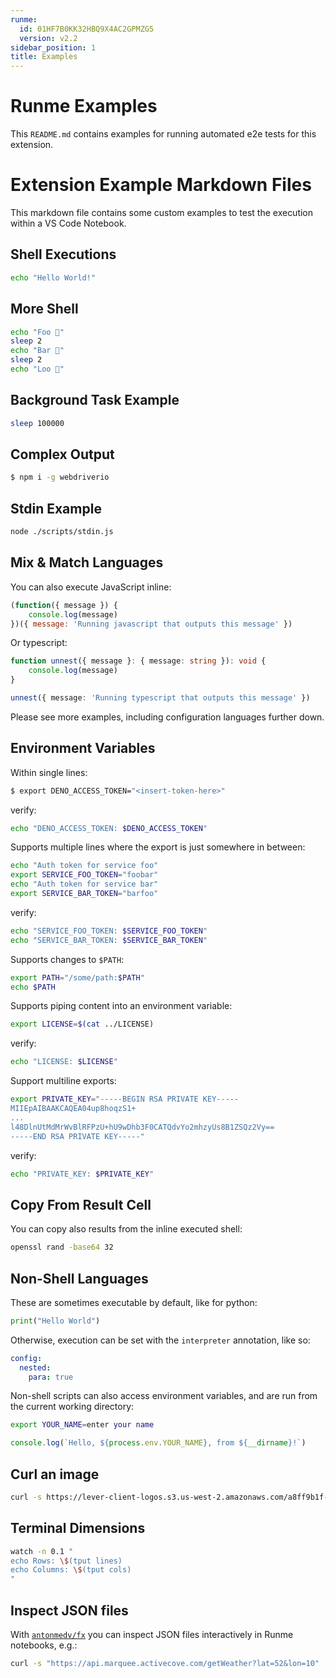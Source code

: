 ```yaml
---
runme:
  id: 01HF7B0KK32HBQ9X4AC2GPMZG5
  version: v2.2
sidebar_position: 1
title: Examples
---
```


# Runme Examples

This `README.md` contains examples for running automated e2e tests for this extension.

# Extension Example Markdown Files

This markdown file contains some custom examples to test the execution within a VS Code Notebook.

## Shell Executions

```sh {"background":"false","id":"01HF7B0KK32HBQ9X4AAD3Z5V14","interactive":"true"}
echo "Hello World!"
```

## More Shell

```sh {"id":"01HF7B0KK32HBQ9X4AAGXB2CT2","interactive":"false"}
echo "Foo 👀"
sleep 2
echo "Bar 🕺"
sleep 2
echo "Loo 🚀"
```

## Background Task Example

```sh {"background":"true","id":"01HF7B0KK32HBQ9X4AAKVEJ745"}
sleep 100000
```

## Complex Output

```sh {"id":"01HF7B0KK32HBQ9X4AAP28F8EB"}
$ npm i -g webdriverio
```

## Stdin Example

```sh {"id":"01HF7B0KK32HBQ9X4AAT0019KB"}
node ./scripts/stdin.js
```

## Mix & Match Languages

You can also execute JavaScript inline:

```js {"id":"01HF7B0KK32HBQ9X4AAW385HPB"}
(function({ message }) {
    console.log(message)
})({ message: 'Running javascript that outputs this message' })
```

Or typescript:

```typescript {"id":"01HF7B0KK32HBQ9X4AAXEVS9QR"}
function unnest({ message }: { message: string }): void {
    console.log(message)
}

unnest({ message: 'Running typescript that outputs this message' })
```

Please see more examples, including configuration languages further down.

## Environment Variables

Within single lines:

```sh {"id":"01HF7B0KK32HBQ9X4AAXYPNV60"}
$ export DENO_ACCESS_TOKEN="<insert-token-here>"
```

verify:

```sh {"id":"01HF7B0KK32HBQ9X4AAYPPBDG4","interactive":"false"}
echo "DENO_ACCESS_TOKEN: $DENO_ACCESS_TOKEN"
```

Supports multiple lines where the export is just somewhere in between:

```sh {"id":"01HF7B0KK32HBQ9X4AAZWE9DQG"}
echo "Auth token for service foo"
export SERVICE_FOO_TOKEN="foobar"
echo "Auth token for service bar"
export SERVICE_BAR_TOKEN="barfoo"
```

verify:

```sh {"id":"01HF7B0KK32HBQ9X4AB010AS08","interactive":"false"}
echo "SERVICE_FOO_TOKEN: $SERVICE_FOO_TOKEN"
echo "SERVICE_BAR_TOKEN: $SERVICE_BAR_TOKEN"
```

Supports changes to `$PATH`:

```sh {"id":"01HF7B0KK32HBQ9X4AB34NRQHK","interactive":"false"}
export PATH="/some/path:$PATH"
echo $PATH
```

Supports piping content into an environment variable:

```sh {"id":"01HF7B0KK32HBQ9X4AB6WCR4PH"}
export LICENSE=$(cat ../LICENSE)
```

verify:

```sh {"id":"01HF7B0KK32HBQ9X4AB7ZE5BAY","interactive":"false"}
echo "LICENSE: $LICENSE"
```

Support multiline exports:

```sh {"id":"01HF7B0KK32HBQ9X4ABBD8E6GF"}
export PRIVATE_KEY="-----BEGIN RSA PRIVATE KEY-----
MIIEpAIBAAKCAQEA04up8hoqzS1+
...
l48DlnUtMdMrWvBlRFPzU+hU9wDhb3F0CATQdvYo2mhzyUs8B1ZSQz2Vy==
-----END RSA PRIVATE KEY-----"
```

verify:

```sh {"id":"01HF7B0KK32HBQ9X4ABDRDHXVN","interactive":"false"}
echo "PRIVATE_KEY: $PRIVATE_KEY"
```

## Copy From Result Cell

You can copy also results from the inline executed shell:

```sh {"id":"01HF7B0KK32HBQ9X4ABF4VNRVT","interactive":"false"}
openssl rand -base64 32
```

## Non-Shell Languages

These are sometimes executable by default, like for python:

```py {"id":"01HF7B0KK32HBQ9X4ABK1BJH8Z"}
print("Hello World")
```

Otherwise, execution can be set with the `interpreter` annotation, like so:

```yaml {"id":"01HF7B0KK32HBQ9X4ABPX5WTJ7","interpreter":"cat"}
config:
  nested:
    para: true
```

Non-shell scripts can also access environment variables, and are run from the current working directory:

```sh {"id":"01HF7B0KK32HBQ9X4ABQF4TSTW","interactive":"false"}
export YOUR_NAME=enter your name
```

```javascript {"id":"01HF7B0KK32HBQ9X4ABV1X0EHY","name":"echo-hello-js"}
console.log(`Hello, ${process.env.YOUR_NAME}, from ${__dirname}!`)
```

## Curl an image

```sh {"id":"01HF7B0KK32HBQ9X4ABWJPGK6P","interactive":"false,","mimeType":"image/png"}
curl -s https://lever-client-logos.s3.us-west-2.amazonaws.com/a8ff9b1f-f313-4632-b90f-1f7ae7ee807f-1638388150933.png
```

## Terminal Dimensions

```sh {"background":"true","closeTerminalOnSuccess":"false","id":"01HF7B0KK32HBQ9X4ABZ04Z7V1"}
watch -n 0.1 "
echo Rows: \$(tput lines)
echo Columns: \$(tput cols)
"
```

## Inspect JSON files

With [`antonmedv/fx`](https://github.com/antonmedv/fx) you can inspect JSON files interactively in Runme notebooks, e.g.:

```sh {"id":"01HF7B0KK32HBQ9X4ABZXDH898","terminalRows":"20"}
curl -s "https://api.marquee.activecove.com/getWeather?lat=52&lon=10" | fx
```
